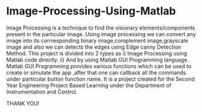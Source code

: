 # Image-Processing-Using-Matlab
Image Processing is a technique to find the visionary elements/components present in the particular image.
Using image processing we can convert any image into its corrresponding binary image,complement image,grayscale image and also we can detects the edges using Edge canny Detection Method.
This project is divided into 2 types as i) Image Processing using Matlab code directly. ii) And by using Matlab GUI Programming language.
Matlab GUI Programming provides various functions which can be used to create or simulate the app ,after that one can callback all the commands under particular button function name.
It is a project created for the Second Year Engineering Project Based Learning under the Department of Instrumentation and Control.

THANK YOU!

